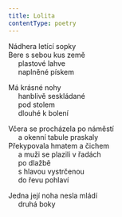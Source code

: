 ```yaml
---
title: Lolita
contentType: poetry
---
```


<section>

Nádhera letící sopky  
Bere s sebou kus země  
     plastové lahve  
     naplněné pískem

Má krásné nohy  
     hanblivě seskládané  
     pod stolem  
     dlouhé k bolení

</section>

<section>

Včera se procházela po náměstí  
     a okenní tabule praskaly  
Překypovala hmatem a čichem  
     a muži se plazili v řadách  
     po dlažbě  
     s hlavou vystrčenou  
     do řevu pohlaví

</section>

<section>

Jedna její noha nesla mládí  
     druhá boky

</section>
